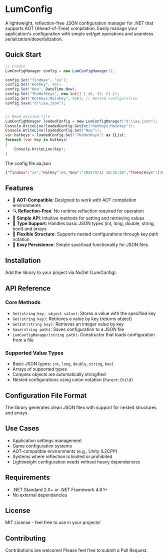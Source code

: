 # LumConfig

A lightweight, reflection-free JSON configuration manager for .NET that supports AOT (Ahead-of-Time) compilation. Easily manage your application's configuration with simple set/get operations and seamless serialization/deserialization.

## Quick Start

```csharp
// Create
LumConfigManager config = new LumConfigManager();

config.Set("findmax", "xx");
config.Set("HotKey", 46);
config.Set("Now", DateTime.Now);
config.Set("TheHotKeys", new int[] { 46, 33, 21 });
config.Set("HotKeys:Mainkey", 426); // Nested configuration
config.Save("d:\\aa.json");


// Read existed file
LumConfigManager loadedConfig = new LumConfigManager("d:\\aa.json");
Console.WriteLine(loadedConfig.GetInt("HotKeys:Mainkey"));
Console.WriteLine(loadedConfig.Get("Now"));
var hotkeys = loadedConfig.Get("TheHotKeys") as IList;
foreach (var key in hotkeys)
{
    Console.WriteLine(key);
}
```

The config file aa.json
```json
{"findmax":"xx","HotKey":46,"Now":"2025/9/11 10:25:50","TheHotKeys":[46,33,21],"HotKeys":{"Mainkey":426}}
```

## Features

- 🚀 **AOT-Compatible**: Designed to work with AOT compilation environments
- 🔍 **Reflection-Free**: No runtime reflection required for operation
- 📝 **Simple API**: Intuitive methods for setting and retrieving values
- 🎯 **Type Support**: Handles basic JSON types (int, long, double, string, bool) and arrays
- 🔧 **Flexible Structure**: Supports nested configurations through key path notation
- 💾 **Easy Persistence**: Simple save/load functionality for JSON files

## Installation

Add the library to your project via NuGet (LumConfig).

## API Reference

### Core Methods

- `Set(string key, object value)`: Stores a value with the specified key
- `Get(string key)`: Retrieves a value by key (returns object)
- `GetInt(string key)`: Retrieves an integer value by key
- `Save(string path)`: Saves configuration to a JSON file
- `LumConfigManager(string path)`: Constructor that loads configuration from a file

### Supported Value Types

- Basic JSON types: `int`, `long`, `double`, `string`, `bool`
- Arrays of supported types
- Complex objects are automatically stringified
- Nested configurations using colon notation (`Parent:Child`)

## Configuration File Format

The library generates clean JSON files with support for nested structures and arrays.

## Use Cases

- Application settings management
- Game configuration systems
- AOT-compatible environments (e.g., Unity IL2CPP)
- Systems where reflection is limited or prohibited
- Lightweight configuration needs without heavy dependencies

## Requirements

- .NET Standard 2.0+ or .NET Framework 4.6.1+
- No external dependencies

## License

MIT License - feel free to use in your projects!

## Contributing

Contributions are welcome! Please feel free to submit a Pull Request.
